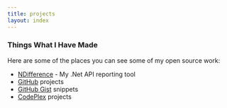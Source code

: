 ```yaml
---
title: projects
layout: index
---
```


### Things What I Have Made

Here are some of the places you can see some of my open source work:

<ul class="no-list-dot">
	<li><a href="{{ site.url }}/ndifference/">NDifference</a> - My .Net API reporting tool</li>
	<li><a href="{{ site.githuburl }}">GitHub</a> projects</li>
	<li><a href="{{ site.gisturl }}">GitHub Gist</a> snippets</li>
	<li><a href="{{ site.codeplexurl }}">CodePlex</a> projects</li>
</ul>

